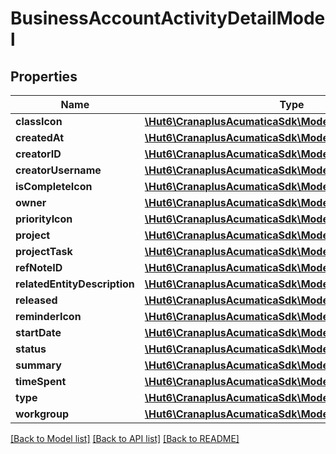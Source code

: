 # BusinessAccountActivityDetailModel

## Properties
Name | Type | Description | Notes
------------ | ------------- | ------------- | -------------
**classIcon** | [**\Hut6\CranaplusAcumaticaSdk\Model\StringValueModel**](StringValueModel.md) |  | [optional] 
**createdAt** | [**\Hut6\CranaplusAcumaticaSdk\Model\DateTimeValueModel**](DateTimeValueModel.md) |  | [optional] 
**creatorID** | [**\Hut6\CranaplusAcumaticaSdk\Model\StringValueModel**](StringValueModel.md) |  | [optional] 
**creatorUsername** | [**\Hut6\CranaplusAcumaticaSdk\Model\StringValueModel**](StringValueModel.md) |  | [optional] 
**isCompleteIcon** | [**\Hut6\CranaplusAcumaticaSdk\Model\StringValueModel**](StringValueModel.md) |  | [optional] 
**owner** | [**\Hut6\CranaplusAcumaticaSdk\Model\StringValueModel**](StringValueModel.md) |  | [optional] 
**priorityIcon** | [**\Hut6\CranaplusAcumaticaSdk\Model\StringValueModel**](StringValueModel.md) |  | [optional] 
**project** | [**\Hut6\CranaplusAcumaticaSdk\Model\StringValueModel**](StringValueModel.md) |  | [optional] 
**projectTask** | [**\Hut6\CranaplusAcumaticaSdk\Model\StringValueModel**](StringValueModel.md) |  | [optional] 
**refNoteID** | [**\Hut6\CranaplusAcumaticaSdk\Model\GuidValueModel**](GuidValueModel.md) |  | [optional] 
**relatedEntityDescription** | [**\Hut6\CranaplusAcumaticaSdk\Model\StringValueModel**](StringValueModel.md) |  | [optional] 
**released** | [**\Hut6\CranaplusAcumaticaSdk\Model\BooleanValueModel**](BooleanValueModel.md) |  | [optional] 
**reminderIcon** | [**\Hut6\CranaplusAcumaticaSdk\Model\StringValueModel**](StringValueModel.md) |  | [optional] 
**startDate** | [**\Hut6\CranaplusAcumaticaSdk\Model\DateTimeValueModel**](DateTimeValueModel.md) |  | [optional] 
**status** | [**\Hut6\CranaplusAcumaticaSdk\Model\StringValueModel**](StringValueModel.md) |  | [optional] 
**summary** | [**\Hut6\CranaplusAcumaticaSdk\Model\StringValueModel**](StringValueModel.md) |  | [optional] 
**timeSpent** | [**\Hut6\CranaplusAcumaticaSdk\Model\StringValueModel**](StringValueModel.md) |  | [optional] 
**type** | [**\Hut6\CranaplusAcumaticaSdk\Model\StringValueModel**](StringValueModel.md) |  | [optional] 
**workgroup** | [**\Hut6\CranaplusAcumaticaSdk\Model\StringValueModel**](StringValueModel.md) |  | [optional] 

[[Back to Model list]](../README.md#documentation-for-models) [[Back to API list]](../README.md#documentation-for-api-endpoints) [[Back to README]](../README.md)


